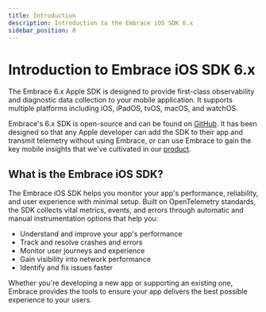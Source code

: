 ```yaml
---
title: Introduction
description: Introduction to the Embrace iOS SDK 6.x
sidebar_position: 0
---
```


# Introduction to Embrace iOS SDK 6.x

The Embrace 6.x Apple SDK is designed to provide first-class observability and diagnostic data collection to your mobile application. It supports multiple platforms including iOS, iPadOS, tvOS, macOS, and watchOS.

Embrace's 6.x SDK is open-source and can be found on [GitHub](https://github.com/embrace-io/embrace-apple-sdk/). It has been designed so that any Apple developer can add the SDK to their app and transmit telemetry without using Embrace, or can use Embrace to gain the key mobile insights that we've cultivated in our [product](/product/index.md).

## What is the Embrace iOS SDK?

The Embrace iOS SDK helps you monitor your app's performance, reliability, and user experience with minimal setup. Built on OpenTelemetry standards, the SDK collects vital metrics, events, and errors through automatic and manual instrumentation options that help you:

- Understand and improve your app's performance
- Track and resolve crashes and errors
- Monitor user journeys and experience
- Gain visibility into network performance
- Identify and fix issues faster

Whether you're developing a new app or supporting an existing one, Embrace provides the tools to ensure your app delivers the best possible experience to your users.